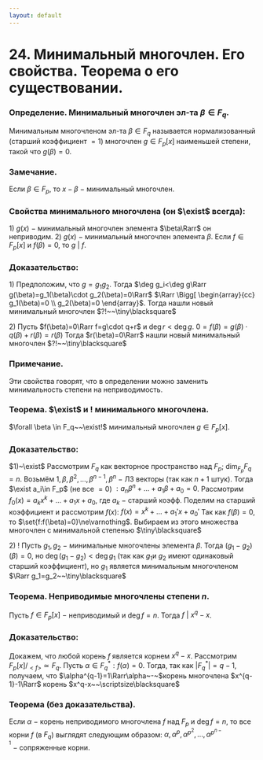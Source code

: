```yaml
---
layout: default
---
```

# 24. Минимальный многочлен. Его свойства. Теорема о его существовании.

### Определение. Минимальный многочлен эл-та $\beta\in F_q$.
Минимальным многочленом эл-та $\beta\in F_q$ называется нормализованный (старший коэффициент $=1$) многочлен $g\in F_p[x]$ наименьшей степени, такой что $g(\beta)=0$.

### Замечание.
Если $\beta\in F_p$, то $x-\beta$ $-$ минимальный многочлен.

### Свойства минимального многочлена (он $\exist$ всегда):
$1)$ $g(x)~-~$минимальный многочлен элемента $\beta\Rarr$ он неприводим.
$2)$ $g(x)~-~$минимальный многочлен элемента $\beta$.
Если $f\in F_p[x]$ и $f(\beta)=0$, то $g~|~f$.

### Доказательство:
$1)$ Предположим, что $g=g_1g_2$.
Тогда $\deg g_i<\deg g\Rarr g(\beta)=g_1(\beta)\cdot g_2(\beta)=0\Rarr$
$\Rarr \Bigg[
\begin{array}{cc}
g_1(\beta)=0
\\
g_2(\beta)=0
\end{array}$.
Тогда нашли новый минимальный многочлен $?!~~\tiny\blacksquare$

$2)$ Пусть $f(\beta)=0\Rarr f=g\cdot q+r$ и $\deg r<\deg g$.
$0=f(\beta)=g(\beta)\cdot q(\beta)+r(\beta)=r(\beta)$
Тогда $r(\beta)=0\Rarr$ нашли новый минимальный многочлен $?!~~\tiny\blacksquare$

### Примечание.
Эти свойства говорят, что в определении можно заменить минимальность степени на неприводимость.

### Теорема. $\exist$ и $!$ минимального многочлена.
$\forall \beta \in F_q~~\exist!$ минимальный многочлен $g\in F_p[x]$.

### Доказательство:
$1)~\exist$
Рассмотрим $F_q$ как векторное пространство над $F_p$; $\dim_{F_p}F_q=n$.
Возьмём $1,\beta,\beta^2,\dots,\beta^{n-1},\beta^n~-~$ЛЗ векторы (так как $n+1$ штук).
Тогда $\exist a_i\in F_p$ (не все $=0$) $:a_n\beta^n+\dots+a_1\beta+a_0=0$.
Рассмотрим $f_0(x)=a_kx^k+\dots+a_1x+a_0$, где $a_k~-~$старший коэфф.
Поделим на старший коэффициент и рассмотрим $f(x)$:
$f(x)=x^k+\dots+a_1'x+a_0'$
Так как $f(\beta)=0$, то $\set{f:f(\beta)=0}\ne\varnothing$.
Выбираем из этого множества многочлен с минимальной степенью  $\tiny\blacksquare$

$2)~!$
Пусть $g_1,g_2~-~$минимальные многочлены элемента $\beta$.
Тогда $(g_1-g_2)(\beta)=0$, но $\deg(g_1-g_2)<\deg g_1$ (так как $g_1$и $g_2$ имеют одинаковый старший коэффициент), но $g_1$ является минимальным многочленом $\Rarr g_1=g_2~~\tiny\blacksquare$

### Теорема. Неприводимые многочлены степени $n$.
Пусть $f\in F_p[x]~-~$неприводимый и $\deg f=n$.
Тогда $f~|~x^q-x$.

### Доказательство:
Докажем, что любой корень $f$ является корнем $x^q-x$.
Рассмотрим $F_p[x]/_{<f>}\simeq F_q$.
Пусть $\alpha\in F_q^*:f(\alpha)=0$. Тогда, так как $|F_q^*|=q-1$, получаем, что
$\alpha^{q-1}=1\Rarr\alpha~-~$корень многочлена $x^{q-1}-1\Rarr$ корень $x^q-x~~\scriptsize\blacksquare$

### Теорема (без доказательства).
Если $\alpha~-~$корень неприводимого многочлена $f$ над $F_p$ и $\deg f=n$,
то все корни $f$ (в $F_q$) выглядят следующим образом:
$\alpha,\alpha^p,\alpha^{p^2},\dots,\alpha^{p^{n-1}}~-~$сопряженные корни.